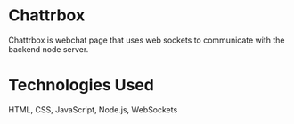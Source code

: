 # Chattrbox
Chattrbox is webchat page that uses web sockets to communicate with the backend node server.

# Technologies Used

HTML, CSS, JavaScript, Node.js, WebSockets

